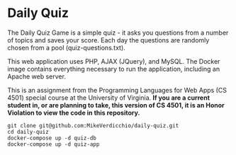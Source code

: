 Daily Quiz
==========
The Daily Quiz Game is a simple quiz - it asks you questions from a number of topics and saves your score. Each day the questions are randomly chosen from a pool (quiz-questions.txt).

This web application uses PHP, AJAX (JQuery), and MySQL. The Docker image contains everything necessary to run the application, including an Apache web server.

This is an assignment from the Programming Languages for Web Apps (CS 4501) special course at the University of Virginia. **If you are a current student in, or are planning to take, this version of CS 4501, it is an Honor Violation to view the code in this repository.**

```
git clone git@github.com:MikeVerdicchio/daily-quiz.git
cd daily-quiz
docker-compose up -d quiz-db
docker-compose up -d quiz-app
```